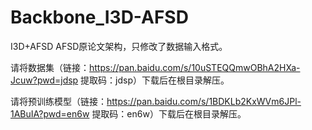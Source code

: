 # Backbone_I3D-AFSD
I3D+AFSD AFSD原论文架构，只修改了数据输入格式。

请将数据集（链接：https://pan.baidu.com/s/10uSTEQQmwOBhA2HXa-Jcuw?pwd=jdsp 提取码：jdsp）下载后在根目录解压。

请将预训练模型（链接：https://pan.baidu.com/s/1BDKLb2KxWVm6JPl-1ABuIA?pwd=en6w 提取码：en6w）下载后在根目录解压。
